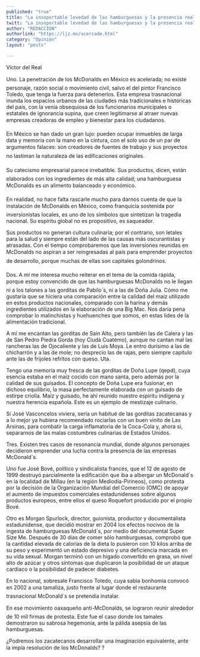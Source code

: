 ```yaml
---
published: "true"
title: "La insoportable levedad de las hamburguesas y la presencia real de las gorditas"
twitt: "La insoportable levedad de las hamburguesas y la presencia real de las gorditas"
author: "REDACCION"
authorlink: "https://ljz.mx/acercade.html"
category: "Opinión"
layout: "posts"

---
```



  Víctor del Real



Uno. La penetración de los McDonalds en México es acelerada; no existe personaje, razón social o movimiento civil, salvo el del pintor Francisco Toledo, que tenga la fuerza para detenerlos. Esta empresa trasnacional inunda los espacios urbanos de las ciudades más tradicionales e históricas del país, con la venia obsequiosa de los funcionarios municipales o estatales de ignorancia supina, que creen legitimarse al atraer nuevas empresas creadoras de empleo y bienestar para los ciudadanos.  

  En México se han dado un gran lujo: pueden ocupar inmuebles de larga data y memoria con la mano en la cintura, con el solo uso de un par de argumentos falaces: son creadores de fuentes de trabajo y sus proyectos no lastiman la naturaleza de las edificaciones originales.



  Su catecismo empresarial parece irrebatible. Sus productos, dicen, están elaborados con los ingredientes de más alta calidad; una hamburguesa McDonalds es un alimento balanceado y económico.



  En realidad, no hace falta rascarle mucho para darnos cuenta de que la instalación de McDonalds en México, como franquicia sostenida por inversionistas locales, es uno de los símbolos que sintetizan la tragedia nacional. Su espíritu global no es propositivo, es saqueador.



  Sus productos no generan cultura culinaria; por el contrario, son letales para la salud y siempre están del lado de las causas más oscurantistas y atrasadas. Con el tiempo comprobaremos que las inversiones reunidas en McDonalds no aspiran a ser reingresadas al país para emprender proyectos de desarrollo, porque muchas de ellas son capitales golondrinos.



  Dos. A mí me interesa mucho reiterar en el tema de la comida rápida, porque estoy convencido de que las hamburguesas McDonalds no le llegan ni a los talones a las gorditas de Pabilo´s, ni a las de Doña Julia. Cómo me gustaría que se hiciera una comparación entre la calidad del maíz utilizado en estos productos nacionales, comparado con la harina y demás ingredientes utilizados en la elaboración de una Big Mac. Nos daría pena comprobar lo malinchistas y huehuenches que somos, en estas lides de la alimentación tradicional.



  A mí me encantan las gorditas de Sain Alto, pero también las de Calera y las de San Pedro Piedra Gorda (hoy Ciudá Cuatémo), aunque no cantan mal las rancheras las de Ojocaliente y las de Luis Moya. Le entro durísimo a las de chicharrón y a las de mole; no desprecio las de rajas, pero siempre capitulo ante las de frijoles refritos con queso. Uta.



  Tengo una memoria muy fresca de las gorditas de Doña Lupe (qepd), cuya esencia estaba en el maíz cocido con mano santa, pero además por la calidad de sus guisados. El concepto de Doña Lupe era fusionar, en dichoso equilibrio, la masa perfectamente elaborada con un guisado de estirpe criolla. Maíz y guisado, he ahí reunido nuestro espíritu indígena y nuestra herencia española. Este es un ejemplo de mestizaje culinario.



  Si José Vasconcelos viviera, sería un habitué de las gorditas zacatecanas y a lo mejor ya hubiera recomendado rociarlas con un buen vinito de Las Arsinas, para combatir la carga inflamatoria de la Coca-Cola y, ahora sí, separarnos de las malas costumbres culinarias de Estados Unidos.



  Tres. Existen tres casos de resonancia mundial, donde algunos personajes decidieron emprender una lucha contra la presencia de las empresas McDonald´s.



  Uno fue José Bové, político y sindicalista francés, que el 12 de agosto de 1999 destruyó parcialmente la edificación que iba a albergar un McDonald´s en la localidad de Millau (en la región Mediodía-Pirineos), como protesta por la decisión de la Organización Mundial del Comercio (OMC) de apoyar el aumento de impuestos comerciales estadunidenses sobre algunos productos europeos, entre ellos el queso Roquefort producido por el propio Bové.



  Otro es Morgan Spurlock, director, guionista, productor y documentalista estadunidense, que decidió mostrar en 2004 los efectos nocivos de la ingesta de hamburguesas McDonald´s, por medio del documental Super Size Me. Después de 30 días de comer sólo hamburguesas, comprobó que la cantidad elevada de calorías de la dieta lo pusieron con 10 kilos arriba de su peso y experimentó un estado depresivo y una deficiencia marcada en su vida sexual. Morgan terminó con un hígado convertido en grasa, un nivel alto de azúcar y otros síntomas que duplicaron la posibilidad de un ataque cardiaco o la posibilidad de padecer diabetes.



  En lo nacional, sobresale Francisco Toledo, cuya sabia bonhomía convocó en 2002 a una tamaliza, justo frente al lugar donde el restaurante trasnacional McDonald´s se pretendía instalar.



  En ese movimiento oaxaqueño anti-McDonalds, se lograron reunir alrededor de 10 mil firmas de protesta. Este fue el caso donde los tamales demostraron su sabrosa hegemonía, ante la pálida asepsia de las hamburguesas.



  ¿Podremos los zacatecanos desarrollar una imaginación equivalente, ante la impía resolución de los McDonalds? ?

